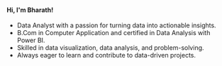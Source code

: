 
#### Hi, I'm Bharath!

- Data Analyst with a passion for turning data into actionable insights.
- B.Com in Computer Application and certified in Data Analysis with Power BI.
- Skilled in data visualization, data analysis, and problem-solving.
- Always eager to learn and contribute to data-driven projects.



